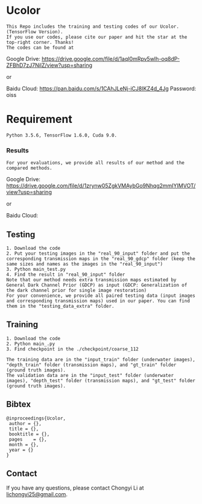 # Ucolor
```
This Repo includes the training and testing codes of our Ucolor. (TensorFlow Version).
If you use our codes, please cite our paper and hit the star at the top-right corner. Thanks!
The codes can be found at 
```
Google Drive: https://drive.google.com/file/d/1aqI0mRpv5wIh-oq8dP-ZFBhD7zJ7NilZ/view?usp=sharing

or

Baidu Cloud: https://pan.baidu.com/s/1CAhJLeNj-iCJ8IKZ4d_4Jg  Password: oiss



# Requirement
```
Python 3.5.6, TensorFlow 1.6.0, Cuda 9.0.
```

### Results
```
For your evaluations, we provide all results of our method and the compared methods.
```
Google Drive: https://drive.google.com/file/d/1zrynw05ZgkVMAybGo9Nhqg2mmIYIMVOT/view?usp=sharing

or 

Baidu Cloud:  


## Testing
```
1. Download the code
2. Put your testing images in the "real_90_input" folder and put the corresponding transmission maps in the "real_90_gdcp" folder (keep the same sizes and names as the images in the "real_90_input")
3. Python main_test.py
4. Find the result in "real_90_input" folder
Note that our method needs extra transmission maps estimated by General Dark Channel Prior (GDCP) as input (GDCP: Generalization of the dark channel prior for single image restoration) 
For your convenience, we provide all paired testing data (input images and corresponding transmission maps) used in our paper. You can find them in the "testing_data_extra" folder.
```
## Training
```
1. Download the code
2. Python main_.py
3. Find checkpoint in the ./checkpoint/coarse_112

The training data are in the "input_train" folder (underwater images), "depth_train" folder (transmission maps), and "gt_train" folder (ground truth images).
The validation data are in the "input_test" folder (underwater images), "depth_test" folder (transmission maps), and "gt_test" folder (ground truth images).
```

## Bibtex

```
@inproceedings{Ucolor,
 author = {},
 title = {},
 booktitle = {},
 pages    = {},
 month = {},
 year = {}
}
```

## Contact
If you have any questions, please contact Chongyi Li at lichongyi25@gmail.com.

